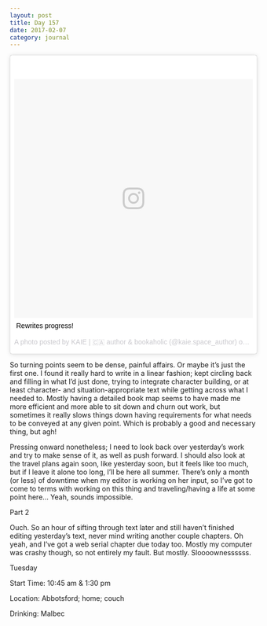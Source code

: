 ```yaml
---
layout: post
title: Day 157
date: 2017-02-07
category: journal
---
```


<blockquote class="instagram-media" data-instgrm-captioned data-instgrm-version="7" style=" background:#FFF; border:0; border-radius:3px; box-shadow:0 0 1px 0 rgba(0,0,0,0.5),0 1px 10px 0 rgba(0,0,0,0.15); margin: 1px; max-width:658px; padding:0; width:99.375%; width:-webkit-calc(100% - 2px); width:calc(100% - 2px);"><div style="padding:8px;"> <div style=" background:#F8F8F8; line-height:0; margin-top:40px; padding:50.0% 0; text-align:center; width:100%;"> <div style=" background:url(data:image/png;base64,iVBORw0KGgoAAAANSUhEUgAAACwAAAAsCAMAAAApWqozAAAABGdBTUEAALGPC/xhBQAAAAFzUkdCAK7OHOkAAAAMUExURczMzPf399fX1+bm5mzY9AMAAADiSURBVDjLvZXbEsMgCES5/P8/t9FuRVCRmU73JWlzosgSIIZURCjo/ad+EQJJB4Hv8BFt+IDpQoCx1wjOSBFhh2XssxEIYn3ulI/6MNReE07UIWJEv8UEOWDS88LY97kqyTliJKKtuYBbruAyVh5wOHiXmpi5we58Ek028czwyuQdLKPG1Bkb4NnM+VeAnfHqn1k4+GPT6uGQcvu2h2OVuIf/gWUFyy8OWEpdyZSa3aVCqpVoVvzZZ2VTnn2wU8qzVjDDetO90GSy9mVLqtgYSy231MxrY6I2gGqjrTY0L8fxCxfCBbhWrsYYAAAAAElFTkSuQmCC); display:block; height:44px; margin:0 auto -44px; position:relative; top:-22px; width:44px;"></div></div> <p style=" margin:8px 0 0 0; padding:0 4px;"> <a href="https://www.instagram.com/p/BQPBcx8gTgN/" style=" color:#000; font-family:Arial,sans-serif; font-size:14px; font-style:normal; font-weight:normal; line-height:17px; text-decoration:none; word-wrap:break-word;" target="_blank">Rewrites progress!</a></p> <p style=" color:#c9c8cd; font-family:Arial,sans-serif; font-size:14px; line-height:17px; margin-bottom:0; margin-top:8px; overflow:hidden; padding:8px 0 7px; text-align:center; text-overflow:ellipsis; white-space:nowrap;">A photo posted by KAIE | 🇨🇦 author &amp; bookaholic (@kaie.space_author) on <time style=" font-family:Arial,sans-serif; font-size:14px; line-height:17px;" datetime="2017-02-08T02:59:50+00:00">Feb 7, 2017 at 6:59pm PST</time></p></div></blockquote>
<script async defer src="//platform.instagram.com/en_US/embeds.js"></script>

So turning points seem to be dense, painful affairs. Or maybe it’s just the first one. I found it really hard to write in a linear fashion; kept circling back and filling in what I’d just done, trying to integrate character building, or at least character- and situation-appropriate text while getting across what I needed to. Mostly having a detailed book map seems to have made me more efficient and more able to sit down and churn out work, but sometimes it really slows things down having requirements for what needs to be conveyed at any given point. Which is probably a good and necessary thing, but agh!

Pressing onward nonetheless; I need to look back over yesterday’s work and try to make sense of it, as well as push forward. I should also look at the travel plans again soon, like yesterday soon, but it feels like too much, but if I leave it alone too long, I’ll be here all summer. There’s only a month (or less) of downtime when my editor is working on her input, so I’ve got to come to terms with working on this thing and traveling/having a life at some point here… Yeah, sounds impossible.

Part 2

Ouch. So an hour of sifting through text later and still haven’t finished editing yesterday’s text, never mind writing another couple chapters. Oh yeah, and I’ve got a web serial chapter due today too. Mostly my computer was crashy though, so not entirely my fault. But mostly. Sloooownessssss.

Tuesday

Start Time: 10:45 am & 1:30 pm

Location: Abbotsford; home; couch

Drinking: Malbec
